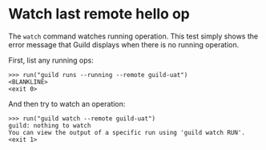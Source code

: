 # Watch last remote hello op

The `watch` command watches running operation. This test simply shows
the error message that Guild displays when there is no running
operation.

First, list any running ops:

    >>> run("guild runs --running --remote guild-uat")
    <BLANKLINE>
    <exit 0>

And then try to watch an operation:

    >>> run("guild watch --remote guild-uat")
    guild: nothing to watch
    You can view the output of a specific run using 'guild watch RUN'.
    <exit 1>
